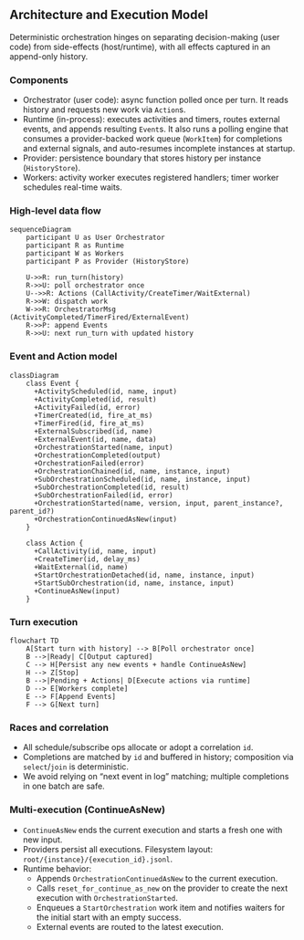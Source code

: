 ## Architecture and Execution Model

Deterministic orchestration hinges on separating decision-making (user code) from side-effects (host/runtime), with all effects captured in an append-only history.

### Components

- Orchestrator (user code): async function polled once per turn. It reads history and requests new work via `Action`s.
- Runtime (in-process): executes activities and timers, routes external events, and appends resulting `Event`s. It also runs a polling engine that consumes a provider-backed work queue (`WorkItem`) for completions and external signals, and auto-resumes incomplete instances at startup.
- Provider: persistence boundary that stores history per instance (`HistoryStore`).
- Workers: activity worker executes registered handlers; timer worker schedules real-time waits.

### High-level data flow

```mermaid
sequenceDiagram
    participant U as User Orchestrator
    participant R as Runtime
    participant W as Workers
    participant P as Provider (HistoryStore)

    U->>R: run_turn(history)
    R->>U: poll orchestrator once
    U-->>R: Actions (CallActivity/CreateTimer/WaitExternal)
    R->>W: dispatch work
    W->>R: OrchestratorMsg (ActivityCompleted/TimerFired/ExternalEvent)
    R->>P: append Events
    R->>U: next run_turn with updated history
```

### Event and Action model

```mermaid
classDiagram
    class Event {
      +ActivityScheduled(id, name, input)
      +ActivityCompleted(id, result)
      +ActivityFailed(id, error)
      +TimerCreated(id, fire_at_ms)
      +TimerFired(id, fire_at_ms)
      +ExternalSubscribed(id, name)
      +ExternalEvent(id, name, data)
      +OrchestrationStarted(name, input)
      +OrchestrationCompleted(output)
      +OrchestrationFailed(error)
      +OrchestrationChained(id, name, instance, input)
      +SubOrchestrationScheduled(id, name, instance, input)
      +SubOrchestrationCompleted(id, result)
      +SubOrchestrationFailed(id, error)
      +OrchestrationStarted(name, version, input, parent_instance?, parent_id?)
      +OrchestrationContinuedAsNew(input)
    }

    class Action {
      +CallActivity(id, name, input)
      +CreateTimer(id, delay_ms)
      +WaitExternal(id, name)
      +StartOrchestrationDetached(id, name, instance, input)
      +StartSubOrchestration(id, name, instance, input)
      +ContinueAsNew(input)
    }
```

### Turn execution

```mermaid
flowchart TD
    A[Start turn with history] --> B[Poll orchestrator once]
    B -->|Ready| C[Output captured]
    C --> H[Persist any new events + handle ContinueAsNew]
    H --> Z[Stop]
    B -->|Pending + Actions| D[Execute actions via runtime]
    D --> E[Workers complete]
    E --> F[Append Events]
    F --> G[Next turn]
```

### Races and correlation

- All schedule/subscribe ops allocate or adopt a correlation `id`.
- Completions are matched by `id` and buffered in history; composition via `select`/`join` is deterministic.
- We avoid relying on “next event in log” matching; multiple completions in one batch are safe.

### Multi-execution (ContinueAsNew)

- `ContinueAsNew` ends the current execution and starts a fresh one with new input.
- Providers persist all executions. Filesystem layout: `root/{instance}/{execution_id}.jsonl`.
- Runtime behavior:
  - Appends `OrchestrationContinuedAsNew` to the current execution.
  - Calls `reset_for_continue_as_new` on the provider to create the next execution with `OrchestrationStarted`.
  - Enqueues a `StartOrchestration` work item and notifies waiters for the initial start with an empty success.
  - External events are routed to the latest execution.


